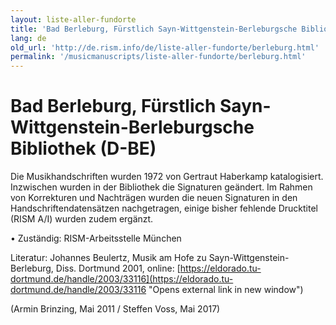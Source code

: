 ```yaml
---
layout: liste-aller-fundorte
title: 'Bad Berleburg, Fürstlich Sayn-Wittgenstein-Berleburgsche Bibliothek (D-BE)'
lang: de
old_url: 'http://de.rism.info/de/liste-aller-fundorte/berleburg.html'
permalink: '/musicmanuscripts/liste-aller-fundorte/berleburg.html'
---
```



# Bad Berleburg, Fürstlich Sayn-Wittgenstein-Berleburgsche Bibliothek (D-BE)

Die Musikhandschriften wurden 1972 von Gertraut Haberkamp katalogisiert. Inzwischen wurden in der Bibliothek die Signaturen geändert. Im Rahmen von Korrekturen und Nachträgen wurden die neuen Signaturen in den Handschriftendatensätzen nachgetragen, einige bisher fehlende Drucktitel (RISM A/I) wurden zudem ergänzt.



• Zuständig: RISM-Arbeitsstelle München

Literatur: Johannes Beulertz, Musik am Hofe zu Sayn-Wittgenstein-Berleburg, Diss. Dortmund 2001, online:&nbsp;[https://eldorado.tu-dortmund.de/handle/2003/33116](https://eldorado.tu-dortmund.de/handle/2003/33116 "Opens external link in new window")

(Armin Brinzing, Mai 2011 / Steffen Voss, Mai 2017)

